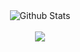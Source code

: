 <div align="center">
  <img align="center" src="https://github-readme-stats.vercel.app/api?username=sonyakkmas&include_all_commits=true&count_private=true&show_icons=true&theme=tokyonight" alt="Github Stats">
  <br/>
  <br/>
  <img align="center" src="https://github-readme-stats.vercel.app/api/top-langs/?username=sonyakkmas&layout=compact&theme=tokyonight" />
  <br/>
</div>
